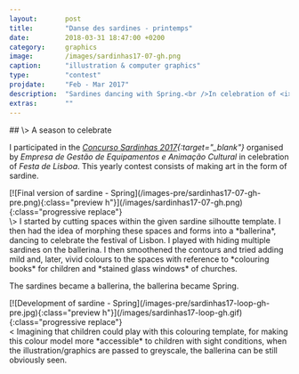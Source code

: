 ```yaml
---
layout:       post
title:        "Danse des sardines - printemps"
date:         2018-03-31 18:47:00 +0200
category:     graphics
image:        /images/sardinhas17-07-gh.png
caption:      "illustration & computer graphics"
type:         "contest"
projdate:     "Feb - Mar 2017"
description:  "Sardines dancing with Spring.<br />In celebration of <i>Festa de Lisboa 2017</i>."
extras:       ""
---
```



<div class="entry" markdown="1">
## \>  A season to celebrate

I participated in the *<i>[Concurso Sardinhas 2017](http://lisboanarua.com/festasdelisboa/2017/05/24/sardinhas-vencedoras-2017/){:target="_blank"}</i>* organised by *<i>Empresa de Gestão de Equipamentos e Animação Cultural</i>* in celebration of *<i>Festa de Lisboa</i>*. This yearly contest consists of making art in the form of sardine.
</div>

<div class="image entry thin buffer" id="sardine-17" markdown="1">
[![Final version of sardine - Spring](/images-pre/sardinhas17-07-gh-pre.png){:class="preview h"}](/images/sardinhas17-07-gh.png){:class="progressive replace"}
</div>

<div class="entry" markdown="1">
\>  
I started by cutting spaces within the given sardine silhoutte template. I then had the idea of morphing these spaces and forms into a *ballerina*, dancing to celebrate the festival of Lisbon. I played with hiding multiple sardines on the ballerina. I then smoothened the contours and tried adding mild and, later, vivid colours to the spaces with reference to *colouring books* for children and *stained glass windows* of churches.

The sardines became a ballerina, the ballerina became Spring.
</div>

<div class="image entry thin buffer" markdown="1">
[![Development of sardine - Spring](/images-pre/sardinhas17-loop-gh-pre.jpg){:class="preview h"}](/images/sardinhas17-loop-gh.gif){:class="progressive replace"}
</div>

<div class="entry" markdown="1">
<  
Imagining that children could play with this colouring template, for making this colour model more *accessible* to children with sight conditions, when the illustration/graphics are passed to greyscale, the ballerina can be still obviously seen.
</div>